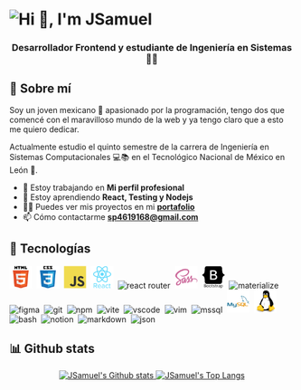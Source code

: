 <h1>
  <picture>
    <source
      srcset="https://user-images.githubusercontent.com/67252845/213292388-520c45fa-99e0-4cc3-bd3a-ed961118e651.png"
      media="(prefers-color-scheme: dark)"
    />
    <img src="https://user-images.githubusercontent.com/67252845/213290257-c84aac2e-45af-4eea-a5b3-bb8680ef45e1.png" alt="Hi 🤙, I'm JSamuel" />
  </picture>
</h1>

<h3 align="center">Desarrollador Frontend y estudiante de Ingeniería en Sistemas 🧑‍💻</h3>

## 🙋 Sobre mí

Soy un joven mexicano 🌮 apasionado por la programación, tengo dos que comencé con el maravilloso mundo de la web y ya tengo claro que a esto me quiero dedicar.

Actualmente estudio el quinto semestre de la carrera de Ingeniería en Sistemas Computacionales 💻📚 en el Tecnológico Nacional de México en León 🦁.

- 🔭 Estoy trabajando en **Mi perfil profesional**
- 🌱 Estoy aprendiendo **React, Testing y Nodejs**
- 👨‍💻 Puedes ver mis proyectos en mi [**portafolio**](https://jsamuelap.github.io)
- 📫 Cómo contactarme **sp4619168@gmail.com**

## 🧰 Tecnologías

<img src="https://raw.githubusercontent.com/devicons/devicon/master/icons/html5/html5-original-wordmark.svg" alt="html5" width="40" height="40"/>&nbsp;
<img src="https://raw.githubusercontent.com/devicons/devicon/master/icons/css3/css3-original-wordmark.svg" alt="css3" width="40" height="40"/>&nbsp;
<img src="https://raw.githubusercontent.com/devicons/devicon/master/icons/javascript/javascript-original.svg" alt="javascript" width="40" height="40"/>&nbsp;
<img src="https://raw.githubusercontent.com/devicons/devicon/master/icons/react/react-original-wordmark.svg" alt="react" width="40" height="40"/>&nbsp;
<img src="https://cdn.svgporn.com/logos/react-router.svg" alt="react router" width="40" height="40"/>&nbsp;
<img src="https://raw.githubusercontent.com/devicons/devicon/master/icons/sass/sass-original.svg" alt="sass" width="40" height="40"/>&nbsp;
<img src="https://raw.githubusercontent.com/devicons/devicon/master/icons/bootstrap/bootstrap-plain-wordmark.svg" alt="bootstrap" width="40" height="40"/>&nbsp;
<img src="https://raw.githubusercontent.com/prplx/svg-logos/5585531d45d294869c4eaab4d7cf2e9c167710a9/svg/materialize.svg" alt="materialize" width="40" height="40"/>&nbsp;
<img src="https://www.vectorlogo.zone/logos/figma/figma-icon.svg" alt="figma" width="40" height="40"/>&nbsp;
<img src="https://www.vectorlogo.zone/logos/git-scm/git-scm-icon.svg" alt="git" width="40" height="40"/>&nbsp;
<img src="https://cdn.svgporn.com/logos/npm.svg" alt="npm" width="40" height="40"/>&nbsp;
<img src="https://cdn.svgporn.com/logos/vitejs.svg" alt="vite" width="40" height="40"/>&nbsp;
<img src="https://cdn.svgporn.com/logos/visual-studio-code.svg" alt="vscode" width="40" height="40"/>&nbsp;
<img src="https://cdn.svgporn.com/logos/vim.svg" alt="vim" width="40" height="40"/>&nbsp;
<img src="https://www.svgrepo.com/show/303229/microsoft-sql-server-logo.svg" alt="mssql" width="40" height="40"/>&nbsp;
<img src="https://raw.githubusercontent.com/devicons/devicon/master/icons/mysql/mysql-original-wordmark.svg" alt="mysql" width="40" height="40"/>&nbsp;
<img src="https://raw.githubusercontent.com/devicons/devicon/master/icons/linux/linux-original.svg" alt="linux" width="40" height="40"/>&nbsp;
<img src="https://www.vectorlogo.zone/logos/gnu_bash/gnu_bash-icon.svg" alt="bash" width="40" height="40"/>&nbsp;
<img src="https://cdn.svgporn.com/logos/notion-icon.svg" alt="notion" width="40" height="40"/>&nbsp;
<img src="https://cdn.svgporn.com/logos/markdown.svg" alt="markdown" width="40" height="40"/>&nbsp;
<img src="https://cdn.svgporn.com/logos/json.svg" alt="json" width="40" height="40"/>&nbsp;

## 📊 Github stats

<div align="center">
  <a href="https://github.com/anuraghazra/github-readme-stats">
    <picture>
      <source
        srcset="https://github-readme-stats.vercel.app/api?username=jsamuelap&show_icons=true&hide_border=true&theme=tokyonight"
        media="(prefers-color-scheme: dark)"
      />
      <img
         src="https://github-readme-stats.vercel.app/api?username=jsamuelap&show_icons=true&hide_border=true&theme=vue"
         alt="JSamuel's Github stats"
         height="180px"
       />
    </picture>
  </a>
  <a href="https://github.com/anuraghazra/github-readme-stats">
    <picture>
      <source
        srcset="https://github-readme-stats.vercel.app/api/top-langs/?username=jsamuelap&layout=compact&hide_border=true&theme=tokyonight"
        media="(prefers-color-scheme: dark)"
      />
      <img
         src="https://github-readme-stats.vercel.app/api/top-langs/?username=jsamuelap&layout=compact&hide_border=true&theme=vue"
         alt="JSamuel's Top Langs"
         height="180px"
       />
    </picture>
  </a>
</div>
